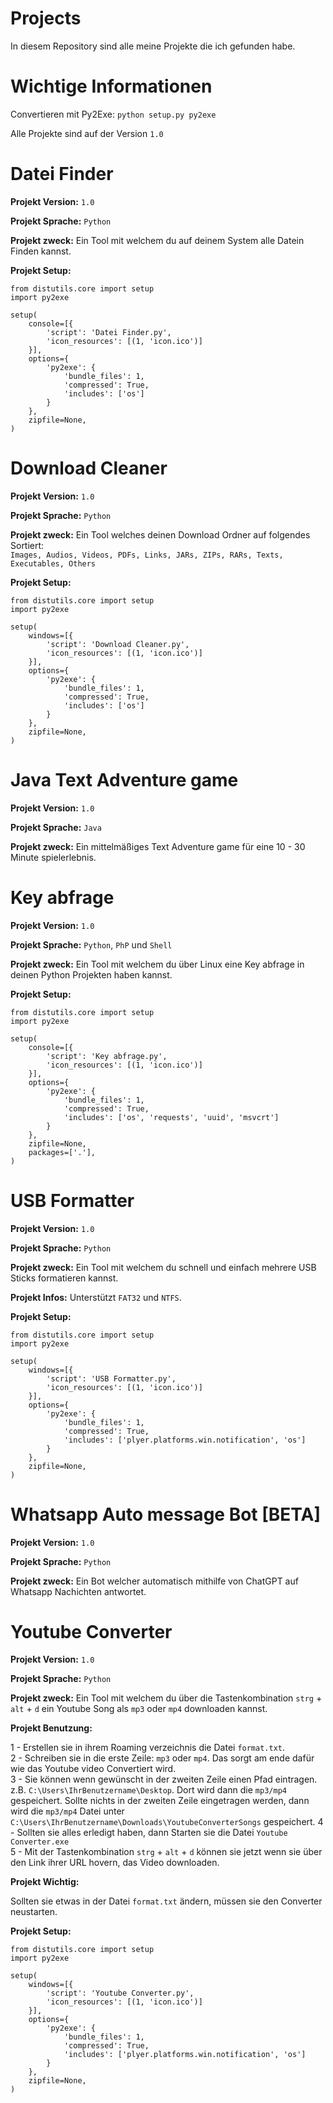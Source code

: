 
# Projects

In diesem Repository sind alle meine Projekte die ich gefunden habe.


# Wichtige Informationen

Convertieren mit Py2Exe: `python setup.py py2exe`

Alle Projekte sind auf der Version `1.0`

# Datei Finder

**Projekt Version:** `1.0`

**Projekt Sprache:** `Python`

**Projekt zweck:** Ein Tool mit welchem du auf deinem System alle Datein Finden kannst.

**Projekt Setup:**
```
from distutils.core import setup
import py2exe

setup(
    console=[{
        'script': 'Datei Finder.py',
        'icon_resources': [(1, 'icon.ico')]
    }],
    options={
        'py2exe': {
            'bundle_files': 1,
            'compressed': True,
            'includes': ['os']
        }
    },
    zipfile=None,
)
```

# Download Cleaner

**Projekt Version:** `1.0`

**Projekt Sprache:** `Python`

**Projekt zweck:** Ein Tool welches deinen Download Ordner auf folgendes Sortiert:   
`Images, Audios, Videos, PDFs, Links, JARs, ZIPs, RARs, Texts, Executables, Others`

**Projekt Setup:**
```
from distutils.core import setup
import py2exe

setup(
    windows=[{
        'script': 'Download Cleaner.py',
        'icon_resources': [(1, 'icon.ico')]
    }],
    options={
        'py2exe': {
            'bundle_files': 1,
            'compressed': True,
            'includes': ['os']
        }
    },
    zipfile=None,
)
```

# Java Text Adventure game

**Projekt Version:** `1.0`

**Projekt Sprache:** `Java`

**Projekt zweck:** Ein mittelmäßiges Text Adventure game für eine 10 - 30 Minute spielerlebnis.

# Key abfrage

**Projekt Version:** `1.0`

**Projekt Sprache:** `Python`, `PhP` und `Shell`

**Projekt zweck:** Ein Tool mit welchem du über Linux eine Key abfrage in deinen Python Projekten haben kannst.

**Projekt Setup:**
```
from distutils.core import setup
import py2exe

setup(
    console=[{
        'script': 'Key abfrage.py',
        'icon_resources': [(1, 'icon.ico')]
    }],
    options={
        'py2exe': {
            'bundle_files': 1,
            'compressed': True,
            'includes': ['os', 'requests', 'uuid', 'msvcrt']
        }
    },
    zipfile=None,
    packages=['.'],
)
```

# USB Formatter

**Projekt Version:** `1.0`

**Projekt Sprache:** `Python`

**Projekt zweck:** Ein Tool mit welchem du schnell und einfach mehrere USB Sticks formatieren kannst.

**Projekt Infos:** Unterstützt `FAT32` und `NTFS`.

**Projekt Setup:**
```
from distutils.core import setup
import py2exe

setup(
    windows=[{
        'script': 'USB Formatter.py',
        'icon_resources': [(1, 'icon.ico')]
    }],
    options={
        'py2exe': {
            'bundle_files': 1,
            'compressed': True,
            'includes': ['plyer.platforms.win.notification', 'os']
        }
    },
    zipfile=None,
)
```

# Whatsapp Auto message Bot [BETA]

**Projekt Version:** `1.0`

**Projekt Sprache:** `Python`

**Projekt zweck:** Ein Bot welcher automatisch mithilfe von ChatGPT auf Whatsapp Nachichten antwortet.


# Youtube Converter

**Projekt Version:** `1.0`

**Projekt Sprache:** `Python`

**Projekt zweck:** Ein Tool mit welchem du über die Tastenkombination `strg` + `alt` + `d` ein Youtube Song als `mp3` oder `mp4` downloaden kannst.

**Projekt Benutzung:** 

1 - Erstellen sie in ihrem Roaming verzeichnis die Datei `format.txt`.             
2 - Schreiben sie in die erste Zeile: `mp3` oder `mp4`. Das sorgt am ende dafür wie das Youtube video Convertiert wird.  
3 - Sie können wenn gewünscht in der zweiten Zeile einen Pfad eintragen. z.B. `C:\Users\IhrBenutzername\Desktop`. Dort wird dann die `mp3/mp4` gespeichert. Sollte nichts in der zweiten Zeile eingetragen werden, dann wird die `mp3/mp4` Datei unter `C:\Users\IhrBenutzername\Downloads\YoutubeConverterSongs` gespeichert.
4 - Sollten sie alles erledigt haben, dann Starten sie die Datei `Youtube Converter.exe`  
5 - Mit der Tastenkombination `strg` + `alt` + `d` können sie jetzt wenn sie über den Link ihrer URL hovern, das Video downloaden.

**Projekt Wichtig:** 

Sollten sie etwas in der Datei `format.txt` ändern, müssen sie den Converter neustarten.

**Projekt Setup:**
```
from distutils.core import setup
import py2exe

setup(
    windows=[{
        'script': 'Youtube Converter.py',
        'icon_resources': [(1, 'icon.ico')]
    }],
    options={
        'py2exe': {
            'bundle_files': 1,
            'compressed': True,
            'includes': ['plyer.platforms.win.notification', 'os']
        }
    },
    zipfile=None,
)
```